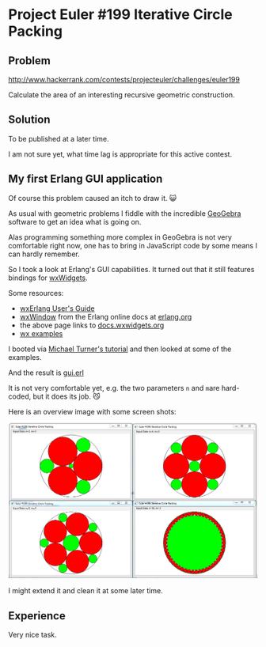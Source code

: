 # Project Euler #199 Iterative Circle Packing

## Problem
http://www.hackerrank.com/contests/projecteuler/challenges/euler199

Calculate the area of an interesting recursive geometric construction.


## Solution
To be published at a later time.

I am not sure yet, what time lag is appropriate for this active contest. 

## My first Erlang GUI application
Of course this problem caused an itch to draw it. :smiley_cat:

As usual with geometric problems I fiddle with the incredible [GeoGebra](https://www.geogebra.org)
software to get an idea what is going on. 

Alas programming something more complex in GeoGebra is not very comfortable
right now, one has to bring in JavaScript code by some means I can hardly
remember.

So I took a look at Erlang's GUI capabilities.
It turned out that it still features bindings for [wxWidgets](http://www.wxwidgets.org/).

Some resources:
* [wxErlang User's Guide](http://erlang.org/doc/apps/wx/users_guide.html)
* [wxWindow](http://erlang.org/doc/man/wxWindow.html) from the Erlang online docs at [erlang.org](http://www.erlang.org/)
* the above page links to [docs.wxwidgets.org](http://docs.wxwidgets.org/2.8.12/wx_wxwindow.html)
* [wx examples](https://github.com/erlang/otp/tree/master/lib/wx/examples)

I booted via [Michael Turner's tutorial](http://www.idiom.com/~turner/wxtut/wxwidgets.html)
and then looked at some of the examples.

And the result is [gui.erl](https://github.com/mvw/hackerrank/blob/master/ProjectEuler/Project%20Euler%20%23199%20Iterative%20Circle%20Packing/gui.erl)

It is not very comfortable yet, e.g. the two parameters `n` and `m`are hard-coded, but it
does its job. :smirk_cat:

Here is an overview image with some screen shots:

![xmas2017](https://github.com/mvw/hackerrank/blob/master/ProjectEuler/Project%20Euler%20%23199%20Iterative%20Circle%20Packing/xmas2017.png)

I might extend it and clean it at some later time.


## Experience
Very nice task.

